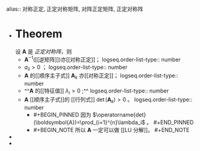 alias:: 对称正定,  正定对称矩阵, 对阵正定矩阵, 正定对称阵

- # Theorem
  设 $\boldsymbol A$ 是 *正定对称阵*，则
	- $\boldsymbol A^{-1}$([[逆矩阵]])亦[[对称正定]]；
	  logseq.order-list-type:: number
	- $a_{ii}>0$ ；
	  logseq.order-list-type:: number
	- $\boldsymbol A$ 的[[顺序主子式]] $\boldsymbol A_{k}$ 亦[[对称正定]]；
	  logseq.order-list-type:: number
	- ^^$\boldsymbol A$ 的[[特征值]] $\lambda_i>0$ ;^^
	  logseq.order-list-type:: number
	- $\boldsymbol A$ [[顺序主子式]]的 [[行列式]] $\operatorname{det}(\boldsymbol A_k) > 0$ 。
	  logseq.order-list-type:: number
		- #+BEGIN_PINNED
		  因为 $\operatorname{det}(\boldsymbol{A})=\prod_{i=1}^{n}\lambda_i$ 。
		  #+END_PINNED
		- #+BEGIN_NOTE
		  所以 $\boldsymbol A$ 一定可以做 [[LU 分解]]。 
		  #+END_NOTE
-
-
